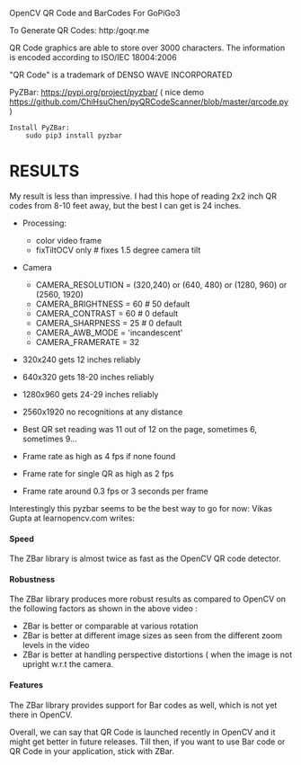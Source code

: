 OpenCV QR Code and BarCodes For GoPiGo3 


To Generate QR Codes:  http:/goqr.me

QR Code graphics are able to store over 3000 characters.  The information is encoded according to ISO/IEC 18004:2006

"QR Code" is a trademark of DENSO WAVE INCORPORATED


PyZBar:  https://pypi.org/project/pyzbar/
( nice demo https://github.com/ChiHsuChen/pyQRCodeScanner/blob/master/qrcode.py )

    Install PyZBar:
        sudo pip3 install pyzbar



# RESULTS

My result is less than impressive. I had this hope of reading 2x2 inch QR codes from 8-10 feet away, but the best I can get is 24 inches.

- Processing:
  - color video frame
  - fixTiltOCV only  # fixes 1.5 degree camera tilt
- Camera
  - CAMERA_RESOLUTION = (320,240) or (640, 480) or (1280, 960) or (2560, 1920)
  - CAMERA_BRIGHTNESS = 60  # 50 default
  - CAMERA_CONTRAST = 60    # 0 default
  - CAMERA_SHARPNESS = 25   # 0 default
  - CAMERA_AWB_MODE = 'incandescent'
  - CAMERA_FRAMERATE = 32

- 320x240 gets 12 inches reliably
- 640x320 gets 18-20 inches reliably
- 1280x960 gets 24-29 inches reliably
- 2560x1920 no recognitions at any distance
- Best QR set reading was 11 out of 12 on the page, sometimes 6, sometimes 9…
- Frame rate as high as 4 fps if none found
- Frame rate for single QR as high as 2 fps
- Frame rate around 0.3 fps or 3 seconds per frame

Interestingly this pyzbar seems to be the best way to go for now:
Vikas Gupta at learnopencv.com writes:

#### Speed
The ZBar library is almost twice as fast as the OpenCV QR code detector.

#### Robustness
The ZBar library produces more robust results as compared to OpenCV on the following factors as shown in the above video :

- ZBar is better or comparable at various rotation
- ZBar is better at different image sizes as seen from the different zoom levels in the video
- ZBar is better at handling perspective distortions ( when the image is not upright w.r.t the camera.

#### Features
The ZBar library provides support for Bar codes as well, which is not yet there in OpenCV.

Overall, we can say that QR Code is launched recently in OpenCV and it might get better in future releases. Till then, if you want to use Bar code or QR Code in your application, stick with ZBar.
